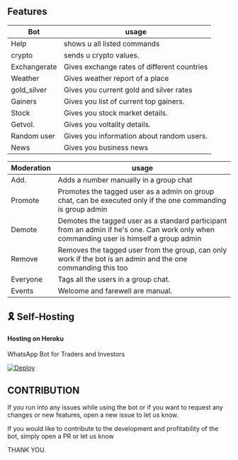 ## Features
| Bot         | usage                                         |
| ----------- | --------------------------------------------- |
| Help        | shows u all listed commands                   |
| crypto      | sends u crypto values.                        |
| Exchangerate| Gives exchange rates of different countries   |                |
| Weather     | Gives weather report of a place               |
| gold_silver | Gives you current gold and silver rates       |
| Gainers     | Gives you list of current top gainers.        |
| Stock       | Gives you stock market details.               |
| Getvol.     | Gives you voltality details.                  |
| Random user | Gives you information about random users.     |
| News        | Gives you business news                       |

| Moderation | usage                                                                                                                                    |
| ---------- | ---------------------------------------------------------------------------------------------------------------------------------------- |
| Add.       | Adds a number manually in a group chat                                                                                                   |
| Promote    | Promotes the tagged user as a admin on group chat, can be executed only if the one commanding is group admin                             |
| Demote     | Demotes the tagged user as a standard participant from an admin if he's one. Can work only when commanding user is himself a group admin |
| Remove     | Removes the tagged user from the group, can only work if the bot is an admin and the one commanding this too                             |
| Everyone   | Tags all the users in a group chat.                                                                                                      |
| Events     |    Welcome and farewell are manual.                                                                                                       |

## 🎗 Self-Hosting
 
 #### **Hosting on Heroku**
 WhatsApp Bot for Traders and Investors

[![Deploy](https://www.herokucdn.com/deploy/button.svg)](https://heroku.com/deploy?template=https://github.com/v0idexis/ICBot/tree/temp)

## CONTRIBUTION
If you run into any issues while using the bot or if you want to request any changes or new features, open a new issue to let us know.

If you would like to contribute to the development and profitability of the bot, simply open a PR or let us know 

THANK YOU.
